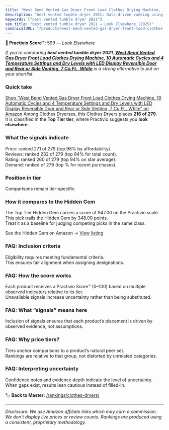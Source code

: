 ```yaml
---
title: "West Bend Vented Gas Dryer Front Load Clothes Drying Machine, 10 Automatic Cycles and 4 Temperature Settings and Dry Levels with LED Display Reversible Door and Rear or Side Venting, 7 Cu.Ft., White"
description: "best vented tumble dryer 2021: Data-driven ranking using the Practivio Score™. Positioned by quality, value, demand, findability, momentum."
keywords: ["best vented tumble dryer 2021"]
seo_title: "best vented tumble dryer 2021 — Look Elsewhere (2025)"
canonicalURL: "/products/west-bend-vented-gas-dryer-front-load-clothes-drying-machine-10-automatic-cycles-and-4-temperature-settings-and-dry-levels-with-led-display-reversible-door-and-rear-or-side-venting-7-cuft-white-B0C1PB5YVR/"
---
```


**🚫 Practivio Score™:** 599 — _Look Elsewhere_


*If you're comparing **best vented tumble dryer 2021**, **[West Bend Vented Gas Dryer Front Load Clothes Drying Machine, 10 Automatic Cycles and 4 Temperature Settings and Dry Levels with LED Display Reversible Door and Rear or Side Venting, 7 Cu.Ft., White](https://www.amazon.com/dp/B0C1PB5YVR?tag=practivio-20)** is a strong alternative to put on your shortlist.*
### Quick take
[Shop “West Bend Vented Gas Dryer Front Load Clothes Drying Machine, 10 Automatic Cycles and 4 Temperature Settings and Dry Levels with LED Display Reversible Door and Rear or Side Venting, 7 Cu.Ft., White” on Amazon](https://www.amazon.com/dp/B0C1PB5YVR?tag=practivio-20)
Among Clothes Dryerses, this Clothes Dryers places **216 of 279**.  
It is classified in the **Top Tier tier**, where Practivio suggests you **look elsewhere**.

### What the signals indicate
Price: ranked 271 of 279 (top 98% by affordability).  
Reviews: ranked 232 of 279 (top 84% for total count).  
Rating: ranked 260 of 279 (top 94% on star average).  
Demand: ranked  of 279 (top % for recent purchases).

### Position in tier
Comparisons remain tier-specific.

### How it compares to the Hidden Gem
The Top Tier Hidden Gem carries a score of 947.00 on the Practivio scale.  
This pick trails the Hidden Gem by 348.00 points.  
Treat it as a baseline for judging competing picks in the same class.  

See the Hidden Gem on Amazon → [View listing](https://www.amazon.com/dp/B007P3N9O4?tag=practivio-20)

### FAQ: Inclusion criteria
Eligibility requires meeting fundamental criteria.  
This ensures fair alignment when assigning designations.

### FAQ: How the score works
Each product receives a Practivio Score™ (0–100) based on multiple observed indicators relative to its tier.  
Unavailable signals increase uncertainty rather than being substituted.

### FAQ: What “signals” means here
Inclusion of signals ensures that each product’s placement is driven by observed evidence, not assumptions.

### FAQ: Why price tiers?
Tiers anchor comparisons to a product’s natural peer set.  
Rankings are relative to that group, not distorted by unrelated categories.

### FAQ: Interpreting uncertainty
Confidence notes and evidence depth indicate the level of uncertainty.  
When gaps exist, results lean cautious instead of filled-in.


🏷️ **Back to Master:** [/rankings/clothes-dryers/](/rankings/clothes-dryers/)

---
_Disclosure: We use Amazon affiliate links which may earn a commission. We don’t display live prices or review counts. Rankings are produced using a consistent, proprietary methodology._
